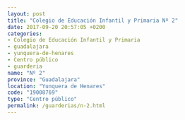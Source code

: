 ```yaml
---
layout: post
title: "Colegio de Educación Infantil y Primaria Nº 2"
date: 2017-09-20 20:57:05 +0200
categories:
- Colegio de Educación Infantil y Primaria
- guadalajara
- yunquera-de-henares
- Centro público
- guarderia
name: "Nº 2"
province: "Guadalajara"
location: "Yunquera de Henares"
code: "19008769"
type: "Centro público"
permalink: /guarderias/n-2.html
---
```

